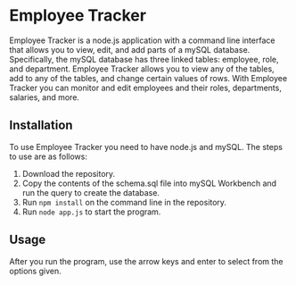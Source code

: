 # Employee Tracker

Employee Tracker is a node.js application with a command line interface that allows you to view, edit, and add parts of a mySQL database. Specifically, the mySQL database has three linked tables: employee, role, and department. Employee Tracker allows you to view any of the tables, add to any of the tables, and change certain values of rows. With Employee Tracker you can monitor and edit employees and their roles, departments, salaries, and more.

## Installation

To use Employee Tracker you need to have node.js and mySQL. The steps to use are as follows:

1. Download the repository.
2. Copy the contents of the schema.sql file into mySQL Workbench and run the query to create the database.
3. Run `npm install` on the command line in the repository.
4. Run `node app.js` to start the program.

## Usage

After you run the program, use the arrow keys and enter to select from the options given.